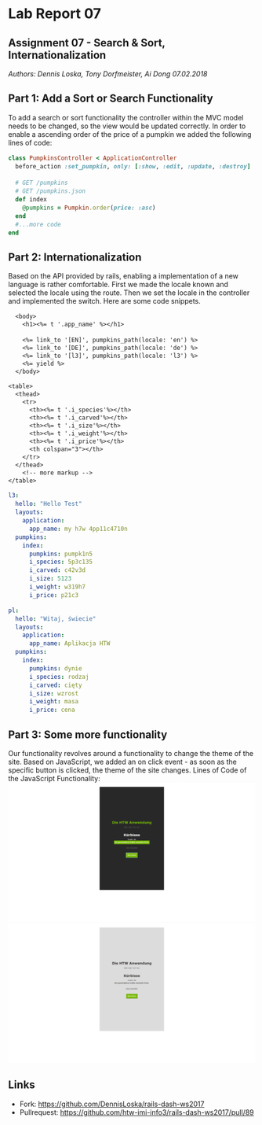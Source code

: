 # Lab Report 07
## Assignment 07 - Search & Sort, Internationalization
_Authors: Dennis Loska, Tony Dorfmeister, Ai Dong 07.02.2018_

## Part 1: Add a Sort or Search Functionality
To add a search or sort functionality the controller within the MVC model needs to be changed, so the view would be updated correctly.
In order to enable a ascending order of the price of a pumpkin we added the following lines of code:

```ruby
class PumpkinsController < ApplicationController
  before_action :set_pumpkin, only: [:show, :edit, :update, :destroy]

  # GET /pumpkins
  # GET /pumpkins.json
  def index
    @pumpkins = Pumpkin.order(price: :asc)
  end
  #...more code
end
```
## Part 2: Internationalization
Based on the API provided by rails, enabling a implementation of a new language is rather comfortable. 
First we made the locale known and selected the locale using the route. Then we set the locale in the controller  and implemented the switch. Here are some code snippets.

```erb
  <body>
    <h1><%= t '.app_name' %></h1>
    
    <%= link_to '[EN]', pumpkins_path(locale: 'en') %>
    <%= link_to '[DE]', pumpkins_path(locale: 'de') %>
    <%= link_to '[l3]', pumpkins_path(locale: 'l3') %>
    <%= yield %>
  </body>
```

```erb
<table>
  <thead>
    <tr>
      <th><%= t '.i_species'%></th>
      <th><%= t '.i_carved'%></th>
      <th><%= t '.i_size'%></th>
      <th><%= t '.i_weight'%></th>
      <th><%= t '.i_price'%></th>
      <th colspan="3"></th>
    </tr>
  </thead>
    <!-- more markup -->
</table>

```

```yml
l3:
  hello: "Hello Test"
  layouts:
    application:
      app_name: my h7w 4pp11c4710n
  pumpkins:
    index:
      pumpkins: pumpk1n5
      i_species: 5p3c135
      i_carved: c42v3d
      i_size: 5123
      i_weight: w319h7
      i_price: p21c3
```

```yml
pl:
  hello: "Witaj, świecie"
  layouts:
    application:
      app_name: Aplikacja HTW
  pumpkins:
    index:
      pumpkins: dynie
      i_species: rodzaj
      i_carved: cięty
      i_size: wzrost
      i_weight: masa
      i_price: cena
```

## Part 3: Some more functionality
Our functionality revolves around a functionality to change the theme of the site. Based on JavaScript, we added an on click event  - as soon as the specific button is clicked, the theme of the site changes. Lines of Code of the JavaScript Functionality:
![dark theme](https://github.com/DennisLoska/rails-dash-ws2017/blob/master/images/dark.png?raw=true)
![light_theme](https://github.com/DennisLoska/rails-dash-ws2017/blob/master/images/light.png?raw=true)

## Links

- Fork: https://github.com/DennisLoska/rails-dash-ws2017
- Pullrequest: https://github.com/htw-imi-info3/rails-dash-ws2017/pull/89

